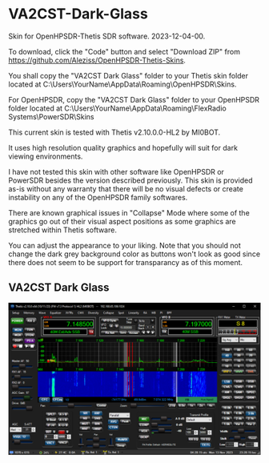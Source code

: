 # VA2CST-Dark-Glass
 Skin for OpenHPSDR-Thetis SDR software. 2023-12-04-00.
 
 To download, click the "Code" button and select "Download ZIP"
 from https://github.com/Aleziss/OpenHPSDR-Thetis-Skins.

 You shall copy the "VA2CST Dark Glass" folder to your Thetis skin
 folder located at C:\Users\YourName\AppData\Roaming\OpenHPSDR\Skins.

 For OpenHPSDR, copy the "VA2CST Dark Glass" folder to your OpenHPSDR
 folder located at C:\Users\YourName\AppData\Roaming\FlexRadio Systems\PowerSDR\Skins

 This current skin is tested with Thetis v2.10.0.0-HL2 by MI0BOT.

 It uses high resolution quality graphics and hopefully will
 suit for dark viewing environments.

 I have not tested this skin with other software like OpenHPSDR
 or PowerSDR besides the version described previously. This skin
 is provided as-is without any warranty that there will be no 
 visual defects or create instability on any of the OpenHPSDR family softwares.
 
 There are known graphical issues in "Collapse" Mode where some
 of the graphics go out of their visual aspect positions as
 some graphics are stretched within Thetis software.

 You can adjust the appearance to your liking. Note that you should
 not change the dark grey background color as buttons won't look as
 good since there does not seem to be support for transparancy
 as of this moment. 

 ## VA2CST Dark Glass

 ![](/VA2CST%20Dark%20Glass/VA2CST%20Dark%20Glass.png)
